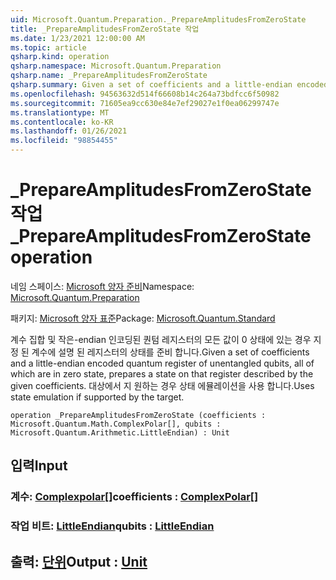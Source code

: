 ```yaml
---
uid: Microsoft.Quantum.Preparation._PrepareAmplitudesFromZeroState
title: _PrepareAmplitudesFromZeroState 작업
ms.date: 1/23/2021 12:00:00 AM
ms.topic: article
qsharp.kind: operation
qsharp.namespace: Microsoft.Quantum.Preparation
qsharp.name: _PrepareAmplitudesFromZeroState
qsharp.summary: Given a set of coefficients and a little-endian encoded quantum register of unentangled qubits, all of which are in zero state, prepares a state on that register described by the given coefficients. Uses state emulation if supported by the target.
ms.openlocfilehash: 94563632d514f66608b14c264a73bdfcc6f50982
ms.sourcegitcommit: 71605ea9cc630e84e7ef29027e1f0ea06299747e
ms.translationtype: MT
ms.contentlocale: ko-KR
ms.lasthandoff: 01/26/2021
ms.locfileid: "98854455"
---
```

# <a name="_prepareamplitudesfromzerostate-operation"></a><span data-ttu-id="a9edc-102">_PrepareAmplitudesFromZeroState 작업</span><span class="sxs-lookup"><span data-stu-id="a9edc-102">_PrepareAmplitudesFromZeroState operation</span></span>

<span data-ttu-id="a9edc-103">네임 스페이스: [Microsoft 양자 준비](xref:Microsoft.Quantum.Preparation)</span><span class="sxs-lookup"><span data-stu-id="a9edc-103">Namespace: [Microsoft.Quantum.Preparation](xref:Microsoft.Quantum.Preparation)</span></span>

<span data-ttu-id="a9edc-104">패키지: [Microsoft 양자 표준](https://nuget.org/packages/Microsoft.Quantum.Standard)</span><span class="sxs-lookup"><span data-stu-id="a9edc-104">Package: [Microsoft.Quantum.Standard](https://nuget.org/packages/Microsoft.Quantum.Standard)</span></span>


<span data-ttu-id="a9edc-105">계수 집합 및 작은-endian 인코딩된 퀀텀 레지스터의 모든 값이 0 상태에 있는 경우 지정 된 계수에 설명 된 레지스터의 상태를 준비 합니다.</span><span class="sxs-lookup"><span data-stu-id="a9edc-105">Given a set of coefficients and a little-endian encoded quantum register of unentangled qubits, all of which are in zero state, prepares a state on that register described by the given coefficients.</span></span> <span data-ttu-id="a9edc-106">대상에서 지 원하는 경우 상태 에뮬레이션을 사용 합니다.</span><span class="sxs-lookup"><span data-stu-id="a9edc-106">Uses state emulation if supported by the target.</span></span>

```qsharp
operation _PrepareAmplitudesFromZeroState (coefficients : Microsoft.Quantum.Math.ComplexPolar[], qubits : Microsoft.Quantum.Arithmetic.LittleEndian) : Unit
```


## <a name="input"></a><span data-ttu-id="a9edc-107">입력</span><span class="sxs-lookup"><span data-stu-id="a9edc-107">Input</span></span>

### <a name="coefficients--complexpolar"></a><span data-ttu-id="a9edc-108">계수: [Complexpolar](xref:Microsoft.Quantum.Math.ComplexPolar)[]</span><span class="sxs-lookup"><span data-stu-id="a9edc-108">coefficients : [ComplexPolar](xref:Microsoft.Quantum.Math.ComplexPolar)[]</span></span>




### <a name="qubits--littleendian"></a><span data-ttu-id="a9edc-109">작업 비트: [LittleEndian](xref:Microsoft.Quantum.Arithmetic.LittleEndian)</span><span class="sxs-lookup"><span data-stu-id="a9edc-109">qubits : [LittleEndian](xref:Microsoft.Quantum.Arithmetic.LittleEndian)</span></span>





## <a name="output--unit"></a><span data-ttu-id="a9edc-110">출력: [단위](xref:microsoft.quantum.lang-ref.unit)</span><span class="sxs-lookup"><span data-stu-id="a9edc-110">Output : [Unit](xref:microsoft.quantum.lang-ref.unit)</span></span>

